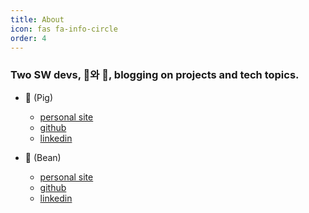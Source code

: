 ```yaml
---
title: About
icon: fas fa-info-circle
order: 4
---
```


### Two SW devs, 🐽와 🥜, blogging on projects and tech topics.

* 🐽 (Pig)
    * [personal site](https://kimdh.oopy.io/)
    * [github](https://github.com/kimdh98)
    * [linkedin](https://www.linkedin.com/in/dong-hyeok-kim-b3033421a/)

* 🥜 (Bean)
    * [personal site](https://www.beanie.work/)
    * [github](https://github.com/beanie00)
    * [linkedin](https://www.linkedin.com/in/beanie00/)
